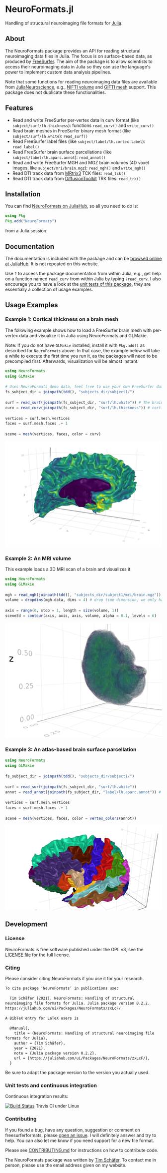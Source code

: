 # NeuroFormats.jl

Handling of structural neuroimaging file formats for [Julia](https://julialang.org).


## About

The NeuroFormats package provides an API for reading structural neuroimaging data files in Julia. The focus is on surface-based data, as produced by [FreeSurfer](https://freesurfer.net). The aim of the package is to allow scientists to access their neuroimaging data in Julia so they can use the language's power to implement custom data analysis pipelines.

Note that some functions for reading neuroimaging data files are available from [JuliaNeuroscience](https://github.com/JuliaNeuroscience), e.g., [NIFTI volume](https://github.com/JuliaNeuroscience/NIfTI.jl) and [GIFTI mesh](https://github.com/JuliaNeuroscience/GIFTI.jl) support. This package does not duplicate these functionalities.

## Features

* Read and write FreeSurfer per-vertex data in curv format (like `subject/surf/lh.thickness`): functions `read_curv()` and `write_curv()`
* Read brain meshes in FreeSurfer binary mesh format (like `subject/surf/lh.white`): `read_surf()`
* Read FreeSurfer label files (like `subject/label/lh.cortex.label`): `read_label()`
* Read FreeSurfer brain surface parcellations (like `subject/label/lh.aparc.annot`): `read_annot()`
* Read and write FreeSurfer MGH and MGZ brain volumes (4D voxel images, like `subject/mri/brain.mgz`): `read_mgh()` and `write_mgh()`
* Read DTI track data from [MRtrix3](https://www.mrtrix.org/) TCK files: `read_tck()`
* Read DTI track data from [DiffusionToolkit](http://trackvis.org/dtk/) TRK files: `read_trk()`


## Installation

You can find [NeuroFormats on JuliaHub](https://juliahub.com/ui/Packages/NeuroFormats/zxLcF/), so all you need to do is:

```julia
using Pkg
Pkg.add("NeuroFormats")
```

from a Julia session.


## Documentation

The documentation is included with the package and can be [browsed online at JuliaHub](https://juliahub.com/docs/NeuroFormats/zxLcF/0.2.1/). It is not repeated on this website.

Use `?` to access the package documentation from within Julia, e.g., get help on a function named `read_curv` from within Julia by typing `?read_curv`. I also encourage you to have a look at the [unit tests of this package](./test/), they are essentially a collection of usage examples.


## Usage Examples

### Example 1: Cortical thickness on a brain mesh

The following example shows how to load a FreeSurfer brain mesh with per-vertex data and visualize it in Julia using NeuroFormats and GLMakie.

Note: If you do not have `GLMakie` installed, install it with `Pkg.add()` as described for `NeuroFormats` above. In that case, the example below will take a while to execute the first time you run it, as the packages will need to be precompiled first. Afterwards, visualization will be almost instant.

```julia
using NeuroFormats
using GLMakie

# Uses NeuroFormats demo data, feel free to use your own FreeSurfer data.
fs_subject_dir = joinpath(tdd(), "subjects_dir/subject1/")

surf = read_surf(joinpath(fs_subject_dir, "surf/lh.white")) # The brain mesh.
curv = read_curv(joinpath(fs_subject_dir, "surf/lh.thickness")) # cortical thickness.

vertices = surf.mesh.vertices
faces = surf.mesh.faces .+ 1

scene = mesh(vertices, faces, color = curv)
```

![Vis](./examples/julia_brainplot_NeuroFormats.png?raw=true "A 3D brain surface visualization created in Julia.")


### Example 2: An MRI volume

This example loads a 3D MRI scan of a brain and visualizes it.

```julia
using NeuroFormats
using GLMakie

mgh = read_mgh(joinpath(tdd(), "subjects_dir/subject1/mri/brain.mgz"))
volume = dropdims(mgh.data, dims = 4) # drop time dimension, we only have one frame here.

axis = range(0, stop = 1, length = size(volume, 1))
scene3d = contour(axis, axis, axis, volume, alpha = 0.1, levels = 6)
```

![VisVox](./examples/julia_brainplot_voxels_NeuroFormats.png?raw=true "A 3D brain volume visualization created in Julia.")


### Example 3: An atlas-based brain surface parcellation

```julia
using NeuroFormats
using GLMakie

fs_subject_dir = joinpath(tdd(), "subjects_dir/subject1/")

surf = read_surf(joinpath(fs_subject_dir, "surf/lh.white"))
annot = read_annot(joinpath(fs_subject_dir, "label/lh.aparc.annot")) # from Desikan-Killiani atlas

vertices = surf.mesh.vertices
faces = surf.mesh.faces .+ 1

scene = mesh(vertices, faces, color = vertex_colors(annot))
```

![VisAnnot](./examples/julia_brainplot_parcellation_NeuroFormats.png?raw=true "A 3D brain surface visualization created in Julia.")


## Development

### License

NeuroFormats is free software published under the GPL v3, see the [LICENSE file](./LICENSE) for the full license.

### Citing

Please consider citing NeuroFormats if you use it for your research.

```
To cite package ‘NeuroFormats’ in publications use:

  Tim Schäfer (2021). NeuroFormats: Handling of structural neuroimaging file formats for Julia. Julia package version 0.2.2. https://juliahub.com/ui/Packages/NeuroFormats/zxLcF/

A BibTeX entry for LaTeX users is

  @Manual{,
    title = {NeuroFormats: Handling of structural neuroimaging file formats for Julia},
    author = {Tim Schäfer},
    year = {2021},
    note = {Julia package version 0.2.2},
    url = {https://juliahub.com/ui/Packages/NeuroFormats/zxLcF/},
  }
```

Be sure to adapt the package version to the version you actually used.

### Unit tests and continuous integration

Continuous integration results:

[![Build Status](https://travis-ci.org/dfsp-spirit/NeuroFormats.jl.svg?branch=main)](https://travis-ci.org/dfsp-spirit/NeuroFormats.jl) Travis CI under Linux


### Contributing

If you found a bug, have any question, suggestion or comment on freesurferformats, please [open an issue](https://github.com/dfsp-spirit/NeuroFormats.jl/issues). I will definitely answer and try to help. You can also let me know if you need support for a new file format.

Please see [CONTRIBUTING.md](CONTRIBUTING.md) for instructions on how to contribute code.

The NeuroFormats package was written by [Tim Schäfer](https://ts.rcmd.org). To contact me in person, please use the email address given on my website.
